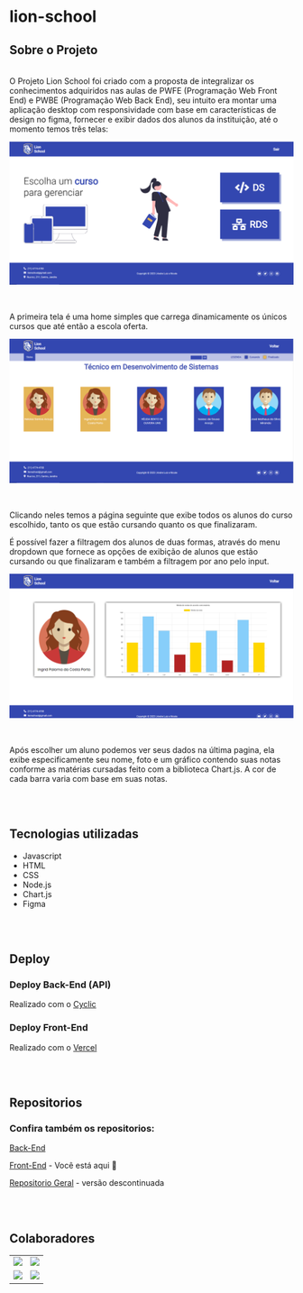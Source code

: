 # lion-school

## Sobre o Projeto

<br>
O Projeto Lion School foi criado com a proposta de integralizar os conhecimentos adquiridos nas aulas de PWFE (Programação Web Front End) e PWBE (Programação Web Back End), seu intuito era montar uma aplicação desktop com responsividade com base em características de design no figma, fornecer e exibir dados dos alunos da instituição, até o momento temos três telas:

<br>

![](./img/lion-page1.PNG)

<br>

A primeira tela é uma home simples que carrega dinamicamente os únicos cursos que até então a escola oferta.

![](./img/lion-page2.PNG)

<br>

Clicando neles temos a página seguinte que exibe todos os alunos do curso escolhido, tanto os que estão cursando quanto os que finalizaram.

É possível fazer a filtragem dos alunos de duas formas, através do menu dropdown que fornece as opções de exibição de alunos que estão cursando ou que finalizaram e também a filtragem por ano pelo input.

![](./img/lion-page3.PNG)

<br>

Após escolher um aluno podemos ver seus dados na última pagina, ela exibe especificamente seu nome, foto e um gráfico contendo suas notas conforme as matérias cursadas feito com a biblioteca Chart.js. A cor de cada barra varia com base em suas notas.

<br>
<br>

## Tecnologias utilizadas

- Javascript
- HTML
- CSS
- Node.js
- Chart.js
- Figma

<br>
<br>

## Deploy

### Deploy Back-End (API)

Realizado com o [Cyclic](https://www.cyclic.sh/)

### Deploy Front-End

Realizado com o [Vercel](https://vercel.com/)

<br>
<br>

## Repositorios

### Confira também os repositorios:

[Back-End](https://github.com/AndreLuisConstantino/BackEnd_Project-Lion-School)

[Front-End](https://github.com/nicanico/lion-school) - Você está aqui 🚩

[Repositorio Geral](https://github.com/AndreLuisConstantino/Project-Lion-School) - versão descontinuada

<br>
<br>

## Colaboradores

|                                                                                                             |                                                                                                                                                              |
| ----------------------------------------------------------------------------------------------------------- | ------------------------------------------------------------------------------------------------------------------------------------------------------------ |
| ![](https://img.shields.io/badge/DESENVOLVEDOR-AndreLuisConstantino-blue?style=for-the-badge&logo=appveyor) | <a href="https://github.com/AndreLuisConstantino"><img src="https://avatars.githubusercontent.com/u/110638446?v=4" height="50" style="max-width: 100%;"></a> |
| ![](https://img.shields.io/badge/DESENVOLVEDOR-nicanico-blue?style=for-the-badge&logo=appveyor)             | <a href="https://github.com/nicanico"><img src="https://avatars.githubusercontent.com/u/110314344?v=4" height="50" style="max-width: 100%;"></a>             |

